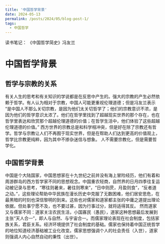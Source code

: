 ```yaml
---
title: '中国哲学背景'
date: 2024-05-13
permalink: /posts/2024/05/blog-post-1/
tags:
  - 中国哲学
---
```


读书笔记： 《中国哲学简史》冯友兰

中国哲学背景
======

哲学与宗教的关系
-----

有关人生的思考和有关知识的学说都是在反思中产生的。强大的宗教的产生必然依赖于哲学。有人认为相对于宗教，中国人可能更重视伦理道德；但是冯友兰表示
“是中国人不那么关切宗教，是因为他们太关切哲学了；他们的宗教意识不浓，是因为他们的哲学意识太浓了。他们在哲学里找到了超越现实世界的那个存在，也在哲学里表达和欣赏那个超越伦理道德的价值；在哲学生活中，他们体验了这些超越伦理道德的价值。”
西方世界的宗教总是和科学相冲突，但是好在除了宗教还有哲学。哲学与宗教让人们不再囿于现实世界，但是在帮助人们达到更高的价值观上，哲学比宗教更纯粹，因为其中不掺杂迷信与想象。 
人不需要宗教化，但是需要哲学化。

中国哲学背景
-----
中国是个大陆国家，中国思想家在十九世纪之前并没有海上冒险经历，他们有着和周游群岛的西方哲学家不同的思想观念。中国重农轻商，自然界的日月四季往复运动被记录与思考，“寒往则暑来，暑往则寒来”，“日中则昃，月盈则食”，“反者道之动。”，这些理论帮助中华民族在漫长历史中克服了无数困难，他们居安思危，在最黑暗的时刻也深信黎明的到来。这些也对儒家和道家都主张的中庸之道提出理论依据，但处事宁愿不及，也不要过甚，因为行事过分，就将适得其反。
然而道家又与儒家不同：道家关注农民生活，小国寡民（愚民），道家这种思想最后发展到主张“天人合一”，即人与自然、与宇宙合一。而儒家理论表现在社会制度，包括家族关系，君臣关系。经济环境提供了社会制度的基础。儒家也保持着中国正统哲学的地位知道经济基础被工业化改变。儒家思想强调个人的社会责任（入世），道家则强调人内心自然自动的秉性（出世）。
